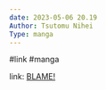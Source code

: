 ```yaml
---
date: 2023-05-06 20.19
Author: Tsutomu Nihei  
Type: manga
---
```

#link  #manga  

link: [BLAME!](https://anilist.co/manga/30149/BLAME)
